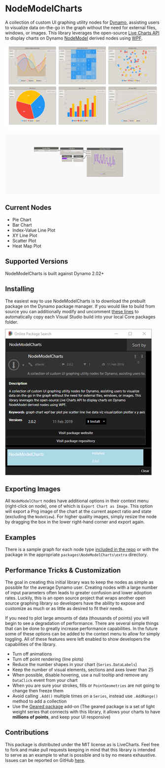 # NodeModelCharts
A collection of custom UI graphing utility nodes for [Dynamo](https://github.com/DynamoDS/Dynamo),  assisting users to visualize data on-the-go in the graph without the need for external files, windows, or images.  This library leverages the open-source [Live Charts API](https://github.com/Live-Charts/Live-Charts) to display charts on Dynamo [NodeModel](https://github.com/DynamoDS/Dynamo/blob/8afcde02f859f5dd4f261d21edb32e2b94e9450a/src/DynamoCore/Graph/Nodes/NodeModel.cs) derived nodes using [WPF](https://en.wikipedia.org/wiki/Windows_Presentation_Foundation).

![IMG](examples/images/nodeLibrary.png)

![IMG](examples/images/NodeModelChartSample.gif)

## Current Nodes
- Pie Chart
- Bar Chart
- Index-Value Line Plot
- XY Line Plot
- Scatter Plot
- Heat Map Plot

## Supported Versions

NodeModelCharts is built against Dynamo 2.02+

## Installing
The easiest way to use NodeModelCharts is to download the prebuilt package on the Dynamo package manager.  If you would like to build from source you can additionally modify and uncomment [these lines](https://github.com/alfarok/NodeModelCharts/blob/master/NodeModelCharts/NodeModelCharts.csproj#L211) to automatically copy each Visual Studio build into your local Core packages folder.

![IMG](examples/images/Package.png)

## Exporting Images
All `NodeModelChart` nodes have additional options in their context menu (right-click on node), one of which is `Export Chart as Image`.  This option will export a Png image of the chart at the current aspect ratio and state (excluding the `NodeView`).  For higher quality images, simply resize the node by dragging the box in the lower right-hand corner and export again.

## Examples
There is a sample graph for each node type [included in the repo](https://github.com/alfarok/NodeModelCharts/tree/master/examples) or with the package in the appropriate `packages\NodeModelCharts\extra` directory.

## Performance Tricks & Customization

The goal in creating this initial library was to keep the nodes as simple as possible for the average Dynamo user.  Creating nodes with a large number of input parameters often leads to greater confusion and lower adoption rates.  Luckily, this is an open source project that wraps another open source graphing library so developers have the ability to expose and customize as much or as little as desired to fit their needs.

If you need to plot large amounts of data (thousands of points) you will begin to see a degradation of performance.  There are several simple things that can be done to greatly increase performance capabilities.  In the future some of these options can be added to the context menu to allow for simply toggling.  All of these features were left enabled to show developers the capabilities of the library.

- Turn off animations
- Turn off point rendering (line plots)
- Reduce the number shapes in your chart (`Series.DataLabels`)
- Keep the number of visual elements, sections and axes lower than 25
- When possible, disable hovering, use a null tooltip and remove any `DataClick` event from your chart
- When you are sure your strokes, fills or `PointGeometries` are not going to change then freeze them
- Avoid calling `.Add()` multiple times on a `Series`, instead use `.AddRange()` method to add a collection
- Use the [Geared package](https://lvcharts.net/licensing/pricing) add-on (The geared package is a set of light weight series that connects with this library, it allows your charts to have **millions of points**, and keep your UI responsive)

## Contributions

This package is distributed under the MIT license as is LiveCharts.  Feel free to fork and make pull requests keeping in mind that this library is intended to serve as an example to what is possible and is by no means exhaustive.  Issues can be reported on GitHub [here](https://github.com/alfarok/NodeModelCharts/issues).